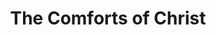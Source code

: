---
title: "The Comforts of Christ"
excerpt: "A catalog of comforting words spoken by Jesus Christ throughout the Bible."
pinned: true
last_modified_at: 2025-02-16T03:37:27
toc: true
toc_label: "On This Page"
toc_icon: "book"
toc_sticky: true
breadcrumbs: false
read_time: false
author_profile: false
header:
  teaser: /assets/images/
  og_image: /assets/images/
  overlay_image: /assets/images/
  overlay_filter: 0.6
categories:
  - blog
tags:
  - faith
---